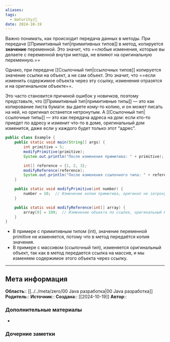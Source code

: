 ```yaml
---
aliases: 
tags:
  - maturity/🌱
date: 2024-10-19
---
```

Важно понимать, как происходит передача данных в методы. При передаче [[Примитивный тип|примитивных типов]] в метод, копируется **значение** переменной. Это значит, что ==любые изменения, которые вы делаете с переменной внутри метода, не влияют на оригинальную переменную.==

Однако, при передаче [[Ссылочный тип|ссылочных типов]] копируется значение ссылки на объект, а не сам объект. Это значит, что ==если изменить содержимое объекта через эту ссылку, изменения отразятся и на оригинальном объекте==. 

Это часто становится причиной ошибок у новичков, поэтому представьте, что [[Примитивный тип|примитивные типы]] — это как копирование листа бумаги: вы даете кому-то копию, и он может писать на ней, но оригинал останется нетронутым. А [[Ссылочный тип|ссылочные типы]] — это как передача адреса на дом: если кто-то приедет по адресу и изменит что-то в доме, оригинальный дом изменится, даже если у каждого будет только этот “адрес”.

```java
public class Example {
    public static void main(String[] args) {
        int primitive = 5;
        modifyPrimitive(primitive);
        System.out.println("После изменения примитива: " + primitive);  // Выведет 5

        int[] reference = {1, 2, 3};
        modifyReference(reference);
        System.out.println("После изменения ссылочного типа: " + reference[0]);  // Выведет 100
    }

    public static void modifyPrimitive(int number) {
        number = 10;  // Изменение копии примитива, оригинал не затронут
    }

    public static void modifyReference(int[] array) {
        array[0] = 100;  // Изменение объекта по ссылке, оригинальный массив изменится
    }
}
```
- В примере с примитивным типом (int), значение переменной primitive не изменяется, потому что в метод передаётся копия значения.
- В примере с массивом (ссылочный тип), изменяется оригинальный объект, так как в метод передается ссылка на массив, и мы изменяем содержимое этого объекта через ссылку.
***
## Мета информация
**Область**:: [[../../meta/zero/00 Java разработка|00 Java разработка]]
**Родитель**:: 
**Источник**:: 
**Создана**:: [[2024-10-19]]
**Автор**:: 
### Дополнительные материалы
- 

### Дочерние заметки
<!-- QueryToSerialize: LIST FROM [[]] WHERE contains(Родитель, this.file.link) or contains(parents, this.file.link) -->

